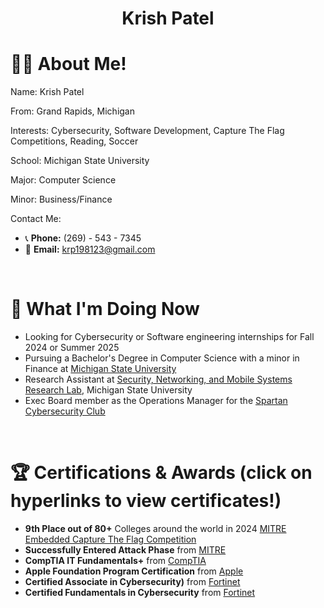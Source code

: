 <h1 align="center"> Krish Patel</h1>





# 🙋‍♂️ About Me!

Name:
Krish Patel

From: 
Grand Rapids, Michigan

Interests: 
Cybersecurity, Software Development, Capture The Flag Competitions, Reading, Soccer

School: 
Michigan State University

Major: 
Computer Science

Minor: 
Business/Finance

Contact Me:
- 📞 **Phone:** (269) - 543 - 7345 
- 📧 **Email:** [krp198123@gmail.com](mailto:krp198123@gmail.com)
  
<br>


# 🚀 What I'm Doing Now

- Looking for Cybersecurity or Software engineering internships for Fall 2024 or Summer 2025
- Pursuing a Bachelor's Degree in Computer Science with a minor in Finance at [Michigan State University](https://msu.edu/)
- Research Assistant at [Security, Networking, and Mobile Systems Research Lab](https://www.cse.msu.edu/~ghtu/research-projects.html), Michigan State University
- Exec Board member as the Operations Manager for the [Spartan Cybersecurity Club](https://spartancybersecurityclub.github.io/)

<br>

# 🏆 Certifications & Awards (click on hyperlinks to view certificates!)
- **9th Place out of 80+** Colleges around the world in 2024 [MITRE Embedded Capture The Flag Competition](https://mitre-engenuity.org/growing-impact/ectf-embedded-capture-the-flag/)
- **Successfully Entered Attack Phase** from [MITRE](https://credsverse.com/credentials/81e9662b-414a-4db3-8d92-e42056ef39b6)
- **CompTIA IT Fundamentals+** from [CompTIA](./CompTIA_IT_Fundamentals_ITF+.pdf) 
- **Apple Foundation Program Certification** from [Apple](./AppleCertification.pdf)
- **Certified Associate in Cybersecurity)** from [Fortinet](./Fortinet_Certified_Associate_in_Cybersecurity.pdf)
- **Certified Fundamentals in Cybersecurity** from [Fortinet](./Fortinet_Certified_Fundamentals_in_Cybersecurity.pdf)
       
